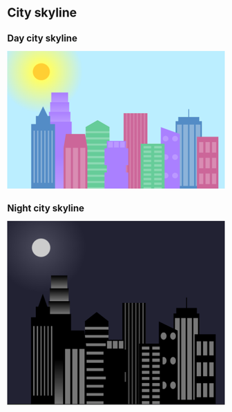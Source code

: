 # City skyline

## Day city skyline

![day skyline](images/day-skyline.png)

## Night city skyline

![night skyline](images/night-skyline.png)
